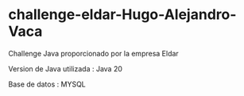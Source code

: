 # challenge-eldar-Hugo-Alejandro-Vaca
Challenge Java proporcionado por la empresa Eldar 

Version de Java utilizada : Java 20

Base de datos : MYSQL

